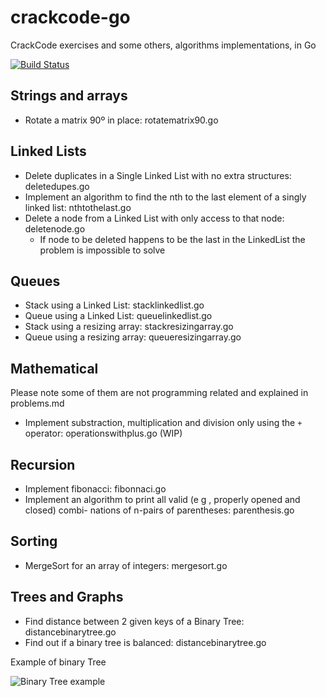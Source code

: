 crackcode-go
============

CrackCode exercises and some others, algorithms implementations, in Go

[![Build Status](https://travis-ci.org/ricardclau/crackcode-go.svg)](https://travis-ci.org/ricardclau/crackcode-go)

Strings and arrays
------------------

- Rotate a matrix 90º in place: rotatematrix90.go

Linked Lists
------------

- Delete duplicates in a Single Linked List with no extra structures: deletedupes.go
- Implement an algorithm to find the nth to the last element of a singly linked list: nthtothelast.go
- Delete a node from a Linked List with only access to that node: deletenode.go
	* If node to be deleted happens to be the last in the LinkedList the problem is impossible to solve

Queues
------

- Stack using a Linked List: stacklinkedlist.go
- Queue using a Linked List: queuelinkedlist.go
- Stack using a resizing array: stackresizingarray.go
- Queue using a resizing array: queueresizingarray.go

Mathematical
------------

Please note some of them are not programming related and explained in problems.md

- Implement substraction, multiplication and division only using the `+` operator: operationswithplus.go (WIP)

Recursion
---------

- Implement fibonacci: fibonnaci.go
- Implement an algorithm to print all valid (e g , properly opened and closed) combi- nations of n-pairs of parentheses: parenthesis.go

Sorting
-------

- MergeSort for an array of integers: mergesort.go

Trees and Graphs
----------------

- Find distance between 2 given keys of a Binary Tree: distancebinarytree.go
- Find out if a binary tree is balanced: distancebinarytree.go

Example of binary Tree

<img title="Binary Tree example" src="http://d2o58evtke57tz.cloudfront.net/wp-content/uploads/dist.png" />

